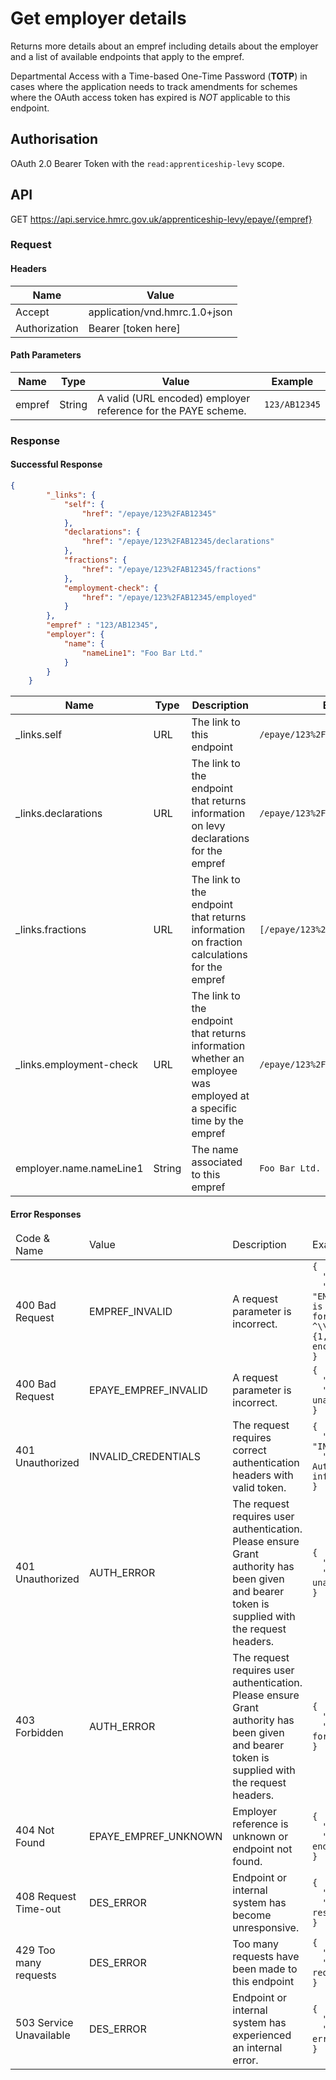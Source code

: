 # Get employer details
Returns more details about an empref including details about the employer and a list of available endpoints that apply to the empref.

Departmental Access with a Time-based One-Time Password (**TOTP**) in cases where the application needs to track amendments for schemes where the OAuth access token has expired is *NOT* applicable to this endpoint.

## Authorisation
OAuth 2.0 Bearer Token with the `read:apprenticeship-levy` scope.

## API
GET https://api.service.hmrc.gov.uk/apprenticeship-levy/epaye/{empref}

### Request
#### Headers
| Name          | Value                         |
|---------------|-------------------------------|
| Accept        | application/vnd.hmrc.1.0+json |
| Authorization | Bearer [token here]           |


#### Path Parameters
| Name   | Type   | Value                                                         | Example       |
|--------|--------|---------------------------------------------------------------|---------------|
| empref | String | A valid (URL encoded) employer reference for the PAYE scheme. | `123/AB12345` |


### Response


#### Successful Response

```json
{
        "_links": {
            "self": {
                "href": "/epaye/123%2FAB12345"
            },
            "declarations": {
                "href": "/epaye/123%2FAB12345/declarations"
            },
            "fractions": {
                "href": "/epaye/123%2FAB12345/fractions"
            },
            "employment-check": {
                "href": "/epaye/123%2FAB12345/employed"
            }
        },
        "empref" : "123/AB12345",
        "employer": {
            "name": {
                "nameLine1": "Foo Bar Ltd."
            }
        }
    }
```

| Name                    | Type   | Description                                                                                                         | Example                             |
|-------------------------|--------|---------------------------------------------------------------------------------------------------------------------|-------------------------------------|
| _links.self             | URL    | The link to this endpoint                                                                                           | `/epaye/123%2FAB12345`              |
| _links.declarations     | URL    | The link to the endpoint that returns information on levy declarations for the empref                               | `/epaye/123%2FAB12345/declarations` |
| _links.fractions        | URL    | The link to the endpoint that returns information on fraction calculations for the empref                           | `[/epaye/123%2FAB12345/fractions]`  |
| _links.employment-check | URL    | The link to the endpoint that returns information whether an employee was employed at a specific time by the empref | `/epaye/123%2FAB12345/employed]`    |
| employer.name.nameLine1 | String | The name associated to this empref                                                                                  | `Foo Bar Ltd.`                      |


#### Error Responses
<table>
  <thead>
    <tr>
      <td>Code &amp; Name</td>
      <td>Value</td>
      <td>Description</td>
      <td>Example</td>
    </tr>
  </thead>
  <tbody>
<tr><td>400 Bad Request</td>
    <td>EMPREF_INVALID</td>
    <td>A request parameter is incorrect.</td>
    <td><code>{
  "statusCode": "400",
  "message": "EMPREF_INVALID: '...' is in the wrong format. Should be ^\\d{3}/[0-9A-Z]{1,10}$ and url encoded."
}</code></td></tr><tr><td>400 Bad Request</td>
    <td>EPAYE_EMPREF_INVALID</td>
    <td>A request parameter is incorrect.</td>
    <td><code>{
  "code": "DES_ERROR",
  "message": "Auth unauthorised error"
}</code></td></tr><tr><td>401 Unauthorized</td>
    <td>INVALID_CREDENTIALS</td>
    <td>The request requires correct authentication headers with valid token.</td>
    <td><code>{
  "code": "INVALID_CREDENTIALS",
  "message": "Invalid Authentication information provided"
}</code></td></tr><tr><td>401 Unauthorized</td>
    <td>AUTH_ERROR</td>
    <td>The request requires user authentication. Please ensure Grant authority has been given and bearer token is supplied with the request headers.</td>
    <td><code>{
  "code": "DES_ERROR",
  "message": "Auth unauthorised error"
}</code></td></tr><tr><td>403 Forbidden</td>
    <td>AUTH_ERROR</td>
    <td>The request requires user authentication. Please ensure Grant authority has been given and bearer token is supplied with the request headers.</td>
    <td><code>{
  "code": "DES_ERROR",
  "message": "Auth forbidden error"
}</code></td></tr><tr><td>404 Not Found</td>
    <td>EPAYE_EMPREF_UNKNOWN</td>
    <td>Employer reference is unknown or endpoint not found.</td>
    <td><code>{
  "code": "DES_ERROR",
  "message": "Auth endpoint not found"
}</code></td></tr><tr><td>408 Request Time-out</td>
    <td>DES_ERROR</td>
    <td>Endpoint or internal system has become unresponsive.</td>
    <td><code>{
  "code": "DES_ERROR",
  "message": "Auth not responding error"
}</code></td></tr><tr><td>429 Too many requests</td>
    <td>DES_ERROR</td>
    <td>Too many requests have been made to this endpoint</td>
    <td><code>{
  "code": "DES_ERROR",
  "message": "Too many requests"
}</code></td></tr><tr><td>503 Service Unavailable</td>
    <td>DES_ERROR</td>
    <td>Endpoint or internal system has experienced an internal error.</td>
    <td><code>{
  "code": "DES_ERROR",
  "message": "Auth 5xx error"
}</code></td></tr></table>